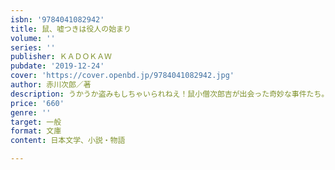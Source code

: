 ```yaml
---
isbn: '9784041082942'
title: 鼠、嘘つきは役人の始まり
volume: ''
series: ''
publisher: ＫＡＤＯＫＡＷ
pubdate: '2019-12-24'
cover: 'https://cover.openbd.jp/9784041082942.jpg'
author: 赤川次郎／著
description: うかうか盗みもしちゃいられねえ！鼠小僧次郎吉が出会った奇妙な事件たち。
price: '660'
genre: ''
target: 一般
format: 文庫
content: 日本文学、小説・物語

---
```

